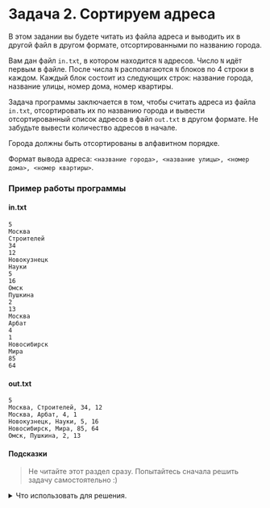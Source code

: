 # Задача 2. Сортируем адреса
В этом задании вы будете читать из файла адреса и выводить их в другой файл в другом формате, отсортированными по названию города.

Вам дан файл `in.txt`, в котором находится `N` адресов. Число `N` идёт первым в файле. После числа `N` располагаются `N` блоков по 4 строки в каждом. Каждый блок состоит из следующих строк: название города, название улицы, номер дома, номер квартиры.

Задача программы заключается в том, чтобы считать адреса из файла `in.txt`, отсортировать их по названию города и вывести отсортированный список адресов в файл `out.txt` в другом формате. Не забудьте вывести количество адресов в начале.

Города должны быть отсортированы в алфавитном порядке.

Формат вывода адреса: `<название города>, <название улицы>, <номер дома>, <номер квартиры>`.

### Пример работы программы
#### in.txt
```
5
Москва
Строителей
34
12
Новокузнецк
Науки
5
16
Омск
Пушкина
2
13
Москва
Арбат
4
1
Новосибирск
Мира
85
64
```

#### out.txt
```
5
Москва, Строителей, 34, 12
Москва, Арбат, 4, 1
Новокузнецк, Науки, 5, 16
Новосибирск, Мира, 85, 64
Омск, Пушкина, 2, 13
```

#### Подсказки

> Не читайте этот раздел сразу. Попытайтесь сначала решить задачу самостоятельно :)

<details>

<summary>Что использовать для решения.</summary>

Для хранения адреса создайте класс, например `address`. В нём будут поля для хранения названий города и улицы (`std::string`), а также номеров дома и квартиры (`int`).

Создайте в вашем классе конструктор с параметрами, чтобы нельзя было создать пустой адрес.

Создайте в вашем классе метод, который собирает строку для вывода в файл. Можно назвать его, например `get_output_address`. Метод будет возвращать значение типа `std::string`.

Не забудьте сделать ваши поля приватными. Так инкапсуляция вашего класса станет лучше, потому что будет меньше потенциальных связей с внешним кодом.

Для хранения всех адресов, экземпляров вашего класса, заведите динамический массив типа `address*`.

Для считывания адресов используйте цикл `for`.

Для сортировки создайте функцию `void sort(address* addresses, int size)`, в которой примените один из известных вам алгоритмов сортировки.

Для работы с файлом в режиме чтения используйте класс `std::ifstream`.

Для работы с файлом в режиме записи используйте класс `std::ofstream`.

</details>